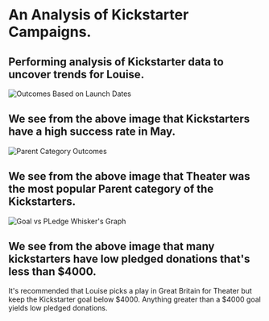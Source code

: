 # An Analysis of Kickstarter Campaigns.
Performing analysis of Kickstarter data to uncover trends for Louise.
---
![Outcomes Based on Launch Dates](https://user-images.githubusercontent.com/99565016/154422951-5e521aa6-a077-44ee-9886-8f63f751a5e1.png)

We see from the above image that Kickstarters have a high success rate in May.
---
![Parent Category Outcomes](https://user-images.githubusercontent.com/99565016/154423042-52301f37-d604-4d75-bd60-247f76bf6b77.png)

We see from the above image that Theater was the most popular Parent category of the Kickstarters.
---
![Goal vs PLedge Whisker's Graph](https://user-images.githubusercontent.com/99565016/154426354-8ebf5469-b8b8-4bbc-b6b8-d45cba496051.png)

We see from the above image that many kickstarters have low pledged donations that's less than $4000.
---
It's recommended that Louise picks a play in Great Britain for Theater but keep the Kickstarter goal below $4000. Anything greater than a $4000 goal yields low pledged donations.
